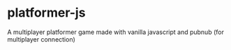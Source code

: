 # platformer-js
A multiplayer platformer game made with vanilla javascript and pubnub (for multiplayer connection)

